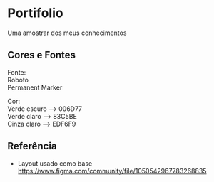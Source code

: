 # Portifolio

Uma amostrar dos meus conhecimentos  

## Cores e Fontes  

Fonte:  
Roboto  
Permanent Marker

Cor:  
Verde escuro --> 006D77  
Verde claro  --> 83C5BE  
Cinza claro  --> EDF6F9

## Referência

- Layout usado como base <https://www.figma.com/community/file/1050542967783268835>
